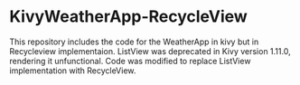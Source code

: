 # KivyWeatherApp-RecycleView

This repository includes the code for the WeatherApp in kivy but in Recycleview implementaion. ListView was deprecated in Kivy version 1.11.0, rendering it unfunctional. Code was modified to replace ListView implementation with RecycleView. 
